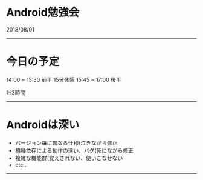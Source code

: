 # Android勉強会
2018/08/01

---
# 今日の予定
14:00 ~ 15:30 前半
15分休憩
15:45 ~ 17:00 後半

計3時間

---

# Androidは深い
* バージョン毎に異なる仕様(泣きながら修正
* 機種依存による動作の違い、バグ(死にながら修正
* 複雑な機能群(覚えきれない、使いこなせない
* etc...

---
